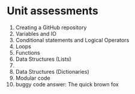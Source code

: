 # Unit assessments 
1. Creating a GitHub repository
2. Variables and IO
3. Conditional statements and Logical Operators
4. Loops
5. Functions
6. Data Structures (Lists)
7.
8. Data Structures (Dictionaries)
9. Modular code
10. buggy code answer: The quick brown fox

